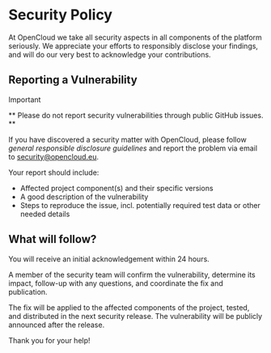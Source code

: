 # Security Policy

At OpenCloud we take all security aspects in all components of the platform seriously. We appreciate your efforts to responsibly disclose your findings, and will do our very best to acknowledge your contributions.

## Reporting a Vulnerability

> [!IMPORTANT] 
> ** Please do not report security vulnerabilities through public GitHub issues. **

If you have discovered a security matter with OpenCloud, please follow _general responsible disclosure guidelines_ and report the problem via email to [security@opencloud.eu](mailto:security@opencloud.eu?subject=[Security]%20Issues%20Report).

Your report should include:

* Affected project component(s) and their specific versions
* A good description of the vulnerability
* Steps to reproduce the issue, incl. potentially required test data or other needed details

## What will follow?

You will receive an initial acknowledgement within 24 hours.

A member of the security team will confirm the vulnerability, determine its impact, follow-up with any questions, and coordinate the fix and publication.

The fix will be applied to the affected components of the project, tested, and distributed in the next security release. The vulnerability will be publicly announced after the release.

Thank you for your help!

